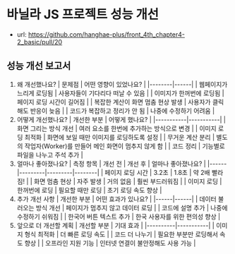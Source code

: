 # 바닐라 JS 프로젝트 성능 개선

- url: https://github.com/hanghae-plus/front_4th_chapter4-2_basic/pull/20

## 성능 개선 보고서

1. 왜 개선했나요?
   | 문제점 | 어떤 영향이 있었나요? |
   |--------|------|
   | 웹페이지가 느리게 로딩됨 | 사용자들이 기다리다 떠날 수 있음 |
   | 이미지가 한꺼번에 로딩됨 | 페이지 로딩 시간이 길어짐 |
   | 복잡한 계산이 화면 멈춤 현상 발생 | 사용자가 클릭해도 반응이 늦음 |
   | 코드가 복잡하고 정리가 안 됨 | 나중에 수정하기 어려움 |
2. 어떻게 개선했나요?
   | 개선한 부분 | 어떻게 했나요? |
   |-----------|-----------|
   | 화면 그리는 방식 개선 | 여러 요소를 한번에 추가하는 방식으로 변경 |
   | 이미지 로딩 최적화 | 화면에 보일 때만 이미지를 로딩하도록 설정 |
   | 무거운 계산 분리 | 별도의 작업자(Worker)를 만들어 메인 화면이 멈추지 않게 함 |
   | 코드 정리 | 기능별로 파일을 나누고 주석 추가 |
3. 얼마나 좋아졌나요?
   | 측정 항목 | 개선 전 | 개선 후 | 얼마나 좋아졌나요? |
   |------|---------|---------|--------|
   | 페이지 로딩 시간 | 3.2초 | 1.8초 | 약 2배 빨라짐! |
   | 화면 멈춤 현상 | 자주 발생 | 거의 없음 | 훨씬 부드러워짐 |
   | 이미지 로딩 | 한꺼번에 로딩 | 필요할 때만 로딩 | 초기 로딩 속도 향상 |
4. 추가 개선 사항
   | 개선한 부분 | 어떤 효과가 있나요? |
   |------|------|
   | 데이터 불러오는 방식 개선 | 페이지가 멈추지 않고 데이터 로딩 |
   | 코드에 설명 추가 | 나중에 수정하기 쉬워짐 |
   | 한국어 버튼 텍스트 추가 | 한국 사용자를 위한 편의성 향상 |
5. 앞으로 더 개선할 계획
   | 개선할 부분 | 기대 효과 |
   |----------|-----------|
   | 이미지 형식 최적화 | 더 빠른 로딩 속도 |
   | 코드 더 나누기 | 필요한 부분만 로딩해서 속도 향상 |
   | 오프라인 지원 기능 | 인터넷 연결이 불안정해도 사용 가능 |

